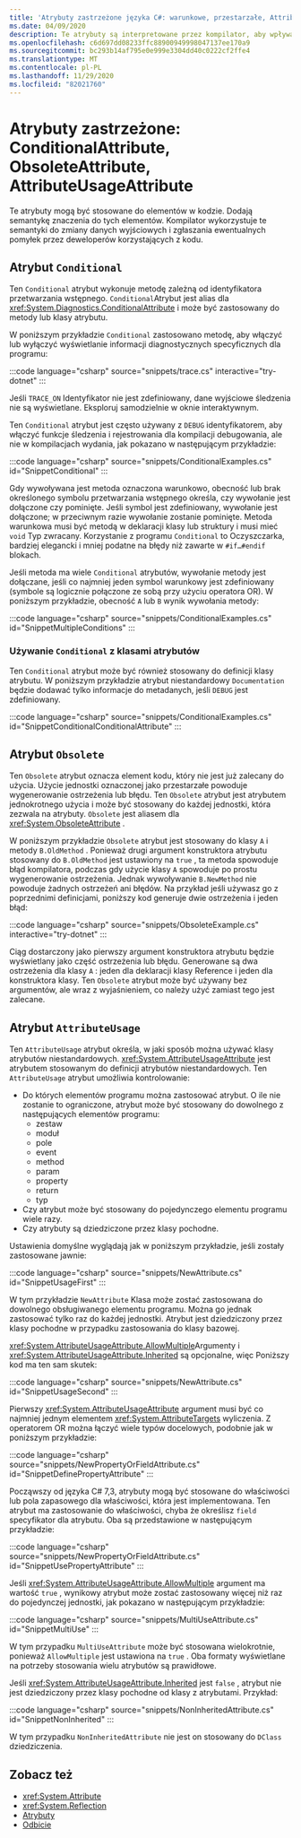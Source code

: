 ```yaml
---
title: 'Atrybuty zastrzeżone języka C#: warunkowe, przestarzałe, AttributeUsage'
ms.date: 04/09/2020
description: Te atrybuty są interpretowane przez kompilator, aby wpływać na kod wygenerowany przez kompilator
ms.openlocfilehash: c6d697dd08233ffc88900949998047137ee170a9
ms.sourcegitcommit: bc293b14af795e0e999e3304dd40c0222cf2ffe4
ms.translationtype: MT
ms.contentlocale: pl-PL
ms.lasthandoff: 11/29/2020
ms.locfileid: "82021760"
---
```

# <a name="reserved-attributes-conditionalattribute-obsoleteattribute-attributeusageattribute"></a>Atrybuty zastrzeżone: ConditionalAttribute, ObsoleteAttribute, AttributeUsageAttribute

Te atrybuty mogą być stosowane do elementów w kodzie. Dodają semantykę znaczenia do tych elementów. Kompilator wykorzystuje te semantyki do zmiany danych wyjściowych i zgłaszania ewentualnych pomyłek przez deweloperów korzystających z kodu.

## <a name="conditional-attribute"></a>Atrybut `Conditional`

Ten `Conditional` atrybut wykonuje metodę zależną od identyfikatora przetwarzania wstępnego. `Conditional`Atrybut jest alias dla <xref:System.Diagnostics.ConditionalAttribute> i może być zastosowany do metody lub klasy atrybutu.

W poniższym przykładzie `Conditional` zastosowano metodę, aby włączyć lub wyłączyć wyświetlanie informacji diagnostycznych specyficznych dla programu:

:::code language="csharp" source="snippets/trace.cs" interactive="try-dotnet" :::

Jeśli `TRACE_ON` Identyfikator nie jest zdefiniowany, dane wyjściowe śledzenia nie są wyświetlane. Eksploruj samodzielnie w oknie interaktywnym.

Ten `Conditional` atrybut jest często używany z `DEBUG` identyfikatorem, aby włączyć funkcje śledzenia i rejestrowania dla kompilacji debugowania, ale nie w kompilacjach wydania, jak pokazano w następującym przykładzie:

:::code language="csharp" source="snippets/ConditionalExamples.cs" id="SnippetConditional" :::

Gdy wywoływana jest metoda oznaczona warunkowo, obecność lub brak określonego symbolu przetwarzania wstępnego określa, czy wywołanie jest dołączone czy pominięte. Jeśli symbol jest zdefiniowany, wywołanie jest dołączone; w przeciwnym razie wywołanie zostanie pominięte. Metoda warunkowa musi być metodą w deklaracji klasy lub struktury i musi mieć `void` Typ zwracany. Korzystanie z programu `Conditional` to Oczyszczarka, bardziej elegancki i mniej podatne na błędy niż zawarte w `#if…#endif` blokach.

Jeśli metoda ma wiele `Conditional` atrybutów, wywołanie metody jest dołączane, jeśli co najmniej jeden symbol warunkowy jest zdefiniowany (symbole są logicznie połączone ze sobą przy użyciu operatora OR). W poniższym przykładzie, obecność `A` lub `B` wynik wywołania metody:

:::code language="csharp" source="snippets/ConditionalExamples.cs" id="SnippetMultipleConditions" :::

### <a name="using-conditional-with-attribute-classes"></a>Używanie `Conditional` z klasami atrybutów

Ten `Conditional` atrybut może być również stosowany do definicji klasy atrybutu. W poniższym przykładzie atrybut niestandardowy `Documentation` będzie dodawać tylko informacje do metadanych, jeśli `DEBUG` jest zdefiniowany.

:::code language="csharp" source="snippets/ConditionalExamples.cs" id="SnippetConditionalConditionalAttribute" :::

## <a name="obsolete-attribute"></a>Atrybut `Obsolete`

Ten `Obsolete` atrybut oznacza element kodu, który nie jest już zalecany do użycia. Użycie jednostki oznaczonej jako przestarzałe powoduje wygenerowanie ostrzeżenia lub błędu. Ten `Obsolete` atrybut jest atrybutem jednokrotnego użycia i może być stosowany do każdej jednostki, która zezwala na atrybuty. `Obsolete` jest aliasem dla <xref:System.ObsoleteAttribute> .

W poniższym przykładzie `Obsolete` atrybut jest stosowany do klasy `A` i metody `B.OldMethod` . Ponieważ drugi argument konstruktora atrybutu stosowany do `B.OldMethod` jest ustawiony na `true` , ta metoda spowoduje błąd kompilatora, podczas gdy użycie klasy `A` spowoduje po prostu wygenerowanie ostrzeżenia. Jednak wywoływanie `B.NewMethod` nie powoduje żadnych ostrzeżeń ani błędów. Na przykład jeśli używasz go z poprzednimi definicjami, poniższy kod generuje dwie ostrzeżenia i jeden błąd:

:::code language="csharp" source="snippets/ObsoleteExample.cs" interactive="try-dotnet" :::

Ciąg dostarczony jako pierwszy argument konstruktora atrybutu będzie wyświetlany jako część ostrzeżenia lub błędu. Generowane są dwa ostrzeżenia dla klasy `A` : jeden dla deklaracji klasy Reference i jeden dla konstruktora klasy. Ten `Obsolete` atrybut może być używany bez argumentów, ale wraz z wyjaśnieniem, co należy użyć zamiast tego jest zalecane.

## <a name="attributeusage-attribute"></a>Atrybut `AttributeUsage`

Ten `AttributeUsage` atrybut określa, w jaki sposób można używać klasy atrybutów niestandardowych. <xref:System.AttributeUsageAttribute> jest atrybutem stosowanym do definicji atrybutów niestandardowych. Ten `AttributeUsage` atrybut umożliwia kontrolowanie:

- Do których elementów programu można zastosować atrybut. O ile nie zostanie to ograniczone, atrybut może być stosowany do dowolnego z następujących elementów programu:
  - zestaw
  - moduł
  - pole
  - event
  - method
  - param
  - property
  - return
  - typ
- Czy atrybut może być stosowany do pojedynczego elementu programu wiele razy.
- Czy atrybuty są dziedziczone przez klasy pochodne.

Ustawienia domyślne wyglądają jak w poniższym przykładzie, jeśli zostały zastosowane jawnie:

:::code language="csharp" source="snippets/NewAttribute.cs" id="SnippetUsageFirst" :::

W tym przykładzie `NewAttribute` Klasa może zostać zastosowana do dowolnego obsługiwanego elementu programu. Można go jednak zastosować tylko raz do każdej jednostki. Atrybut jest dziedziczony przez klasy pochodne w przypadku zastosowania do klasy bazowej.

<xref:System.AttributeUsageAttribute.AllowMultiple>Argumenty i <xref:System.AttributeUsageAttribute.Inherited> są opcjonalne, więc Poniższy kod ma ten sam skutek:

:::code language="csharp" source="snippets/NewAttribute.cs" id="SnippetUsageSecond" :::

Pierwszy <xref:System.AttributeUsageAttribute> argument musi być co najmniej jednym elementem <xref:System.AttributeTargets> wyliczenia. Z operatorem OR można łączyć wiele typów docelowych, podobnie jak w poniższym przykładzie:

:::code language="csharp" source="snippets/NewPropertyOrFieldAttribute.cs" id="SnippetDefinePropertyAttribute" :::

Począwszy od języka C# 7,3, atrybuty mogą być stosowane do właściwości lub pola zapasowego dla właściwości, która jest implementowana. Ten atrybut ma zastosowanie do właściwości, chyba że określisz `field` specyfikator dla atrybutu. Oba są przedstawione w następującym przykładzie:

:::code language="csharp" source="snippets/NewPropertyOrFieldAttribute.cs" id="SnippetUsePropertyAttribute" :::

Jeśli <xref:System.AttributeUsageAttribute.AllowMultiple> argument ma wartość `true` , wynikowy atrybut może zostać zastosowany więcej niż raz do pojedynczej jednostki, jak pokazano w następującym przykładzie:

:::code language="csharp" source="snippets/MultiUseAttribute.cs" id="SnippetMultiUse" :::

W tym przypadku `MultiUseAttribute` może być stosowana wielokrotnie, ponieważ `AllowMultiple` jest ustawiona na `true` . Oba formaty wyświetlane na potrzeby stosowania wielu atrybutów są prawidłowe.

Jeśli <xref:System.AttributeUsageAttribute.Inherited> jest `false` , atrybut nie jest dziedziczony przez klasy pochodne od klasy z atrybutami. Przykład:

:::code language="csharp" source="snippets/NonInheritedAttribute.cs" id="SnippetNonInherited" :::

W tym przypadku `NonInheritedAttribute` nie jest on stosowany do `DClass` dziedziczenia.

## <a name="see-also"></a>Zobacz też

- <xref:System.Attribute>
- <xref:System.Reflection>
- [Atrybuty](../../../standard/attributes/index.md)
- [Odbicie](../../programming-guide/concepts/reflection.md)
